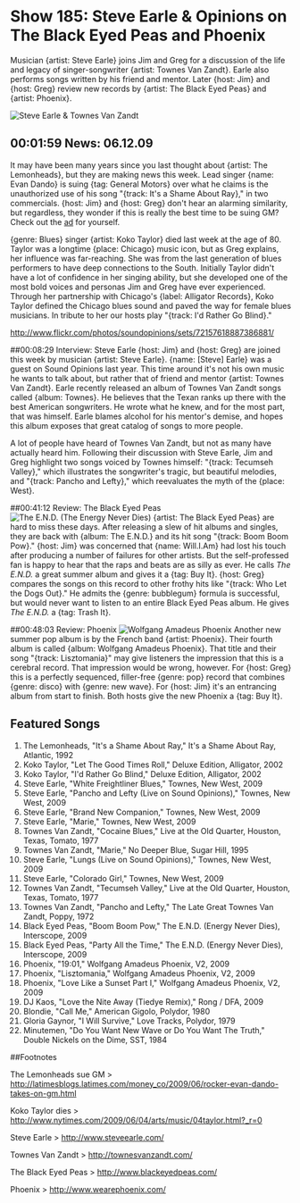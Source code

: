 


# Show 185: Steve Earle & Opinions on The Black Eyed Peas and Phoenix
Musician {artist: Steve Earle} joins Jim and Greg for a discussion of the life and legacy of singer-songwriter {artist: Townes Van Zandt}. Earle also performs songs written by his friend and mentor. Later {host: Jim} and {host: Greg} review new records by {artist: The Black Eyed Peas} and {artist: Phoenix}.

![Steve Earle & Townes Van Zandt](http://static.soundopinions.org/images/2009/townesvz.jpg)


## 00:01:59 News: 06.12.09
It may have been many years since you last thought about {artist: The Lemonheads}, but they are making news this week. Lead singer {name: Evan Dando} is suing {tag: General Motors} over what he claims is the unauthorized use of his song "{track: It's a Shame About Ray}," in two commercials. {host: Jim} and {host: Greg} don't hear an alarming similarity, but regardless, they wonder if this is really the best time to be suing GM? Check out the [ad](https://www.youtube.com/watch?v=Uex6_ad7JXQ) for yourself.

{genre: Blues} singer {artist: Koko Taylor} died last week at the age of 80. Taylor was a longtime {place: Chicago} music icon, but as Greg explains, her influence was far-reaching. She was from the last generation of blues performers to have deep connections to the South. Initially Taylor didn't have a lot of confidence in her singing ability, but she developed one of the most bold voices and personas Jim and Greg have ever experienced. Through her partnership with Chicago's {label: Alligator Records}, Koko Taylor defined the Chicago blues sound and paved the way for female blues musicians. In tribute to her our hosts play "{track: I'd Rather Go Blind}."

http://www.flickr.com/photos/soundopinions/sets/72157618887386881/

##00:08:29 Interview: Steve Earle
{host: Jim} and {host: Greg} are joined this week by musician {artist: Steve Earle}. {name: [Steve] Earle} was a guest on Sound Opinions last year. This time around it's not his own music he wants to talk about, but rather that of friend and mentor {artist: Townes Van Zandt}. Earle recently released an album of Townes Van Zandt songs called {album: Townes}. He believes that the Texan ranks up there with the best American songwriters. He wrote what he knew, and for the most part, that was himself. Earle blames alcohol for his mentor's demise, and hopes this album exposes that great catalog of songs to more people.

A lot of people have heard of Townes Van Zandt, but not as many have actually heard him. Following their discussion with Steve Earle, Jim and Greg highlight two songs voiced by Townes himself: "{track: Tecumseh Valley}," which illustrates the songwriter's tragic, but beautiful melodies, and "{track: Pancho and Lefty}," which reevaluates the myth of the {place: West}.

##00:41:12 Review: The Black Eyed Peas
![The E.N.D. (The Energy Never Dies)](http://is4.mzstatic.com/image/thumb/Music/v4/54/e9/3a/54e93a28-1bcd-7ee0-9f21-9adb62a0d327/source/600x600bb.jpg "360391/318390146")
{artist: The Black Eyed Peas} are hard to miss these days. After releasing a slew of hit albums and singles, they are back with {album: The E.N.D.} and its hit song "{track: Boom Boom Pow}." {host: Jim} was concerned that {name: Will.I.Am} had lost his touch after producing a number of failures for other artists. But the self-professed fan is happy to hear that the raps and beats are as silly as ever. He calls *The E.N.D.* a great summer album and gives it a {tag: Buy It}. {host: Greg} compares the songs on this record to other frothy hits like "{track: Who Let the Dogs Out}." He admits the {genre: bubblegum} formula is successful, but would never want to listen to an entire Black Eyed Peas album. He gives *The E.N.D.* a {tag: Trash It}.

##00:48:03 Review: Phoenix
![Wolfgang Amadeus Phoenix](https://upload.wikimedia.org/wikipedia/en/9/94/Phoenix_-_Wolfgang_Amadeus_Phoenix.png "5500360/315002203")
Another new summer pop album is by the French band {artist: Phoenix}. Their fourth album is called {album: Wolfgang Amadeus Phoenix}. That title and their song "{track: Lisztomania}" may give listeners the impression that this is a cerebral record. That impression would be wrong, however. For {host: Greg} this is a perfectly sequenced, filler-free {genre: pop} record that combines {genre: disco} with {genre: new wave}. For {host: Jim} it's an entrancing album from start to finish. Both hosts give the new Phoenix a {tag: Buy It}.

## Featured Songs
1. The Lemonheads, "It's a Shame About Ray," It's a Shame About Ray, Atlantic, 1992
2. Koko Taylor, "Let The Good Times Roll," Deluxe Edition, Alligator, 2002
3. Koko Taylor, "I'd Rather Go Blind," Deluxe Edition, Alligator, 2002
4. Steve Earle, "White Freightliner Blues," Townes, New West, 2009
5. Steve Earle, "Pancho and Lefty (Live on Sound Opinions)," Townes, New West, 2009
6. Steve Earle, "Brand New Companion," Townes, New West, 2009
7. Steve Earle, "Marie," Townes, New West, 2009
8. Townes Van Zandt, "Cocaine Blues," Live at the Old Quarter, Houston, Texas,  Tomato, 1977
9. Townes Van Zandt, "Marie," No Deeper Blue, Sugar Hill, 1995
10. Steve Earle, "Lungs (Live on Sound Opinions)," Townes, New West, 2009 
11. Steve Earle, "Colorado Girl," Townes, New West, 2009
12. Townes Van Zandt, "Tecumseh Valley," Live at the Old Quarter, Houston, Texas, Tomato, 1977
13. Townes Van Zandt, "Pancho and Lefty," The Late Great Townes Van Zandt, Poppy, 1972
14. Black Eyed Peas, "Boom Boom Pow," The E.N.D. (Energy Never Dies), Interscope, 2009
15. Black Eyed Peas, "Party All the Time," The E.N.D. (Energy Never Dies), Interscope, 2009
16. Phoenix, "19:01," Wolfgang Amadeus Phoenix, V2, 2009
17. Phoenix, "Lisztomania," Wolfgang Amadeus Phoenix, V2, 2009
18. Phoenix, "Love Like a Sunset Part I," Wolfgang Amadeus Phoenix, V2, 2009
19. DJ Kaos, "Love the Nite Away (Tiedye Remix)," Rong / DFA, 2009
20. Blondie, "Call Me," American Gigolo, Polydor, 1980
21. Gloria Gaynor, "I Will Survive," Love Tracks, Polydor, 1979
22. Minutemen, "Do You Want New Wave or Do You Want The Truth," Double Nickels on the Dime, SST, 1984

##Footnotes

The Lemonheads sue GM > http://latimesblogs.latimes.com/money_co/2009/06/rocker-evan-dando-takes-on-gm.html

Koko Taylor dies > http://www.nytimes.com/2009/06/04/arts/music/04taylor.html?_r=0

Steve Earle > http://www.steveearle.com/

Townes Van Zandt > http://townesvanzandt.com/

The Black Eyed Peas > http://www.blackeyedpeas.com/

Phoenix > http://www.wearephoenix.com/